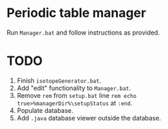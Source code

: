 # Periodic table manager
Run `Manager.bat` and follow instructions as provided.

# TODO
1. Finish `isotopeGenerator.bat`.
1. Add "edit" functionality to `Manager.bat`.
1. Remove `rem` from `setup.bat` line `rem echo true>%managerDir%\setupStatus` at `:end`.
1. Populate database.
1. Add `.java` database viewer outside the database.
